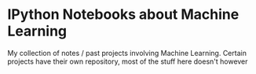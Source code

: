 # IPython Notebooks about Machine Learning

My collection of notes / past projects involving Machine Learning. Certain projects have their own repository, most of the stuff here doesn't however
